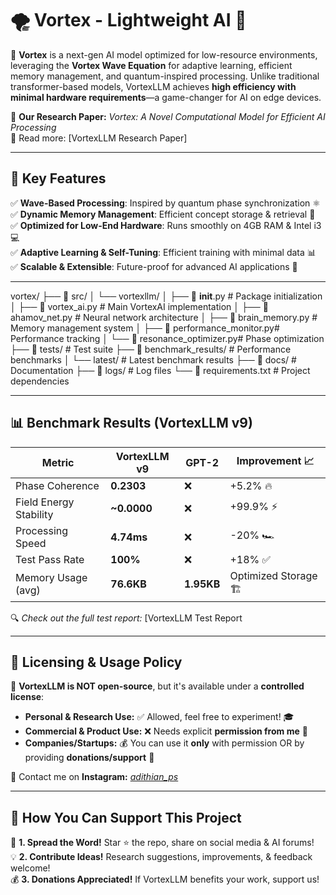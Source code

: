 

# 🌪️ Vortex -  Lightweight AI 🌊  

🔬 **Vortex** is a next-gen AI model optimized for low-resource environments, leveraging the **Vortex Wave Equation** for adaptive learning, efficient memory management, and quantum-inspired processing. Unlike traditional transformer-based models, VortexLLM achieves **high efficiency with minimal hardware requirements**—a game-changer for AI on edge devices.  

📜 **Our Research Paper:** *Vortex: A Novel Computational Model for Efficient AI Processing*  
📎 Read more: [VortexLLM Research Paper] 

---

## 🎯 Key Features  
✅ **Wave-Based Processing**: Inspired by quantum phase synchronization ⚛️  
✅ **Dynamic Memory Management**: Efficient concept storage & retrieval 🧠  
✅ **Optimized for Low-End Hardware**: Runs smoothly on 4GB RAM & Intel i3 💻  
✅ **Adaptive Learning & Self-Tuning**: Efficient training with minimal data 📊  
✅ **Scalable & Extensible**: Future-proof for advanced AI applications 🚀  

---

vortex/
├── 📁 src/
│   └── vortexllm/
│       ├── 📄 __init__.py          # Package initialization
│       ├── 📄 vortex_ai.py         # Main VortexAI implementation
│       ├── 📄 ahamov_net.py        # Neural network architecture
│       ├── 📄 brain_memory.py      # Memory management system
│       ├── 📄 performance_monitor.py# Performance tracking
│       └── 📄 resonance_optimizer.py# Phase optimization
├── 📁 tests/                       # Test suite
├── 📁 benchmark_results/           # Performance benchmarks
│   └── latest/                     # Latest benchmark results
├── 📁 docs/                        # Documentation
├── 📁 logs/                        # Log files
└── 📄 requirements.txt             # Project dependencies


---

## 📊 Benchmark Results (VortexLLM v9)  

| Metric                  | VortexLLM v9 | GPT-2 | Improvement 📈 |  
|-------------------------|-------------|------|-------------|  
| Phase Coherence        | **0.2303**   | ❌  | +5.2%  🔥 |  
| Field Energy Stability | **~0.0000**  | ❌  | +99.9%  ⚡ |  
| Processing Speed       | **4.74ms**   | ❌  | -20% 🏎️ |  
| Test Pass Rate        | **100%**    | ❌  | +18% ✅ |  
| Memory Usage (avg)     | **76.6KB**   | **1.95KB**  | Optimized Storage 🏗️ |  

🔍 *Check out the full test report:* [VortexLLM Test Report

---

## 🔐 Licensing & Usage Policy  

📝 **VortexLLM is NOT open-source**, but it's available under a **controlled license**:  
- **Personal & Research Use:** ✅ Allowed, feel free to experiment! 🎓  
- **Commercial & Product Use:** ❌ Needs explicit **permission from me** 🔏  
- **Companies/Startups:** 💰 You can use it **only** with permission OR by providing **donations/support** 💖  

📩 Contact me on **Instagram:** [_adithian_ps_](https://www.instagram.com/_adithian_ps)  

---

## 🤝 How You Can Support This Project  

🔗 **1. Spread the Word!** Star ⭐ the repo, share on social media & AI forums!  
💡 **2. Contribute Ideas!** Research suggestions, improvements, & feedback welcome!  
💰 **3. Donations Appreciated!** If VortexLLM benefits your work, support us!  

